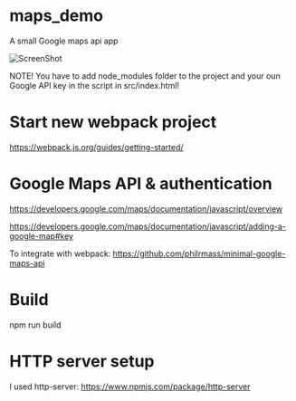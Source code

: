 # maps_demo
A small Google maps api app

<img src="https://github.com/krem13/maps_demo/blob/master/maps_demo.jpg" alt="ScreenShot" style="max-width:80%;">

NOTE! You have to add node_modules folder to the project and your oun Google API key in the script in src/index.html!

# Start new webpack project
https://webpack.js.org/guides/getting-started/

# Google Maps API & authentication
https://developers.google.com/maps/documentation/javascript/overview 

https://developers.google.com/maps/documentation/javascript/adding-a-google-map#key

To integrate with webpack:
https://github.com/philrmass/minimal-google-maps-api

# Build
npm run build

# HTTP server setup
I used http-server:
https://www.npmjs.com/package/http-server

